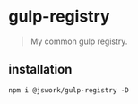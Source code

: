 # gulp-registry
> My common gulp registry.

## installation
```shell
npm i @jswork/gulp-registry -D
```
